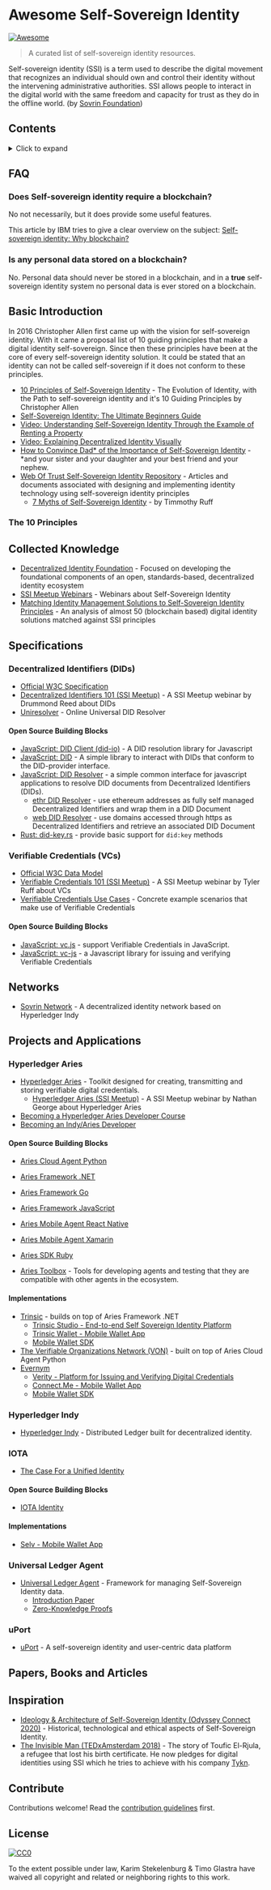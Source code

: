 # Awesome Self-Sovereign Identity

[![Awesome](https://awesome.re/badge.svg)](https://awesome.re)

> A curated list of self-sovereign identity resources.

Self-sovereign identity (SSI) is a term used to describe the digital movement that recognizes an individual should own and control their identity without the intervening administrative authorities. SSI allows people to interact in the digital world with the same freedom and capacity for trust as they do in the offline world. (by [Sovrin Foundation](https://sovrin.org/faq/what-is-self-sovereign-identity))

## Contents

<details><summary>Click to expand</summary>

- [Awesome Self-Sovereign Identity](#awesome-self-sovereign-identity)
  - [Contents](#contents)
  - [FAQ](#faq)
    - [Does Self-sovereign identity require a blockchain?](#does-self-sovereign-identity-require-a-blockchain)
    - [Is any personal data stored on a blockchain?](#is-any-personal-data-stored-on-a-blockchain)
  - [Basic Introduction](#basic-introduction)
    - [The 10 Principles](#the-10-principles)
  - [Collected Knowledge](#collected-knowledge)
  - [Specifications](#specifications)
    - [Decentralized Identifiers (DIDs)](#decentralized-identifiers-dids)
      - [Open Source Building Blocks](#open-source-building-blocks)
    - [Verifiable Credentials (VCs)](#verifiable-credentials-vcs)
      - [Open Source Building Blocks](#open-source-building-blocks-1)
  - [Networks](#networks)
  - [Projects and Applications](#projects-and-applications)
    - [Hyperledger Aries](#hyperledger-aries)
      - [Open Source Building Blocks](#open-source-building-blocks-2)
      - [Implementations](#implementations)
    - [Hyperledger Indy](#hyperledger-indy)
    - [IOTA](#iota)
      - [Open Source Building Blocks](#open-source-building-blocks-3)
      - [Implementations](#implementations-1)
    - [Universal Ledger Agent](#universal-ledger-agent)
    - [uPort](#uport)
  - [Papers, Books and Articles](#papers-books-and-articles)
  - [Inspiration](#inspiration)
  - [Contribute](#contribute)
  - [License](#license)

</details>

## FAQ

### Does Self-sovereign identity require a blockchain?

No not necessarily, but it does provide some useful features.

This article by IBM tries to give a clear overview on the subject: [
Self-sovereign identity: Why blockchain?](https://www.ibm.com/blogs/blockchain/2018/06/self-sovereign-identity-why-blockchain)

### Is any personal data stored on a blockchain?

No. Personal data should never be stored in a blockchain, and in a **true** self-sovereign identity system no personal data is ever stored on a blockchain.

## Basic Introduction

In 2016 Christopher Allen first came up with the vision for self-sovereign identity. With it came a proposal list of 10 guiding principles that make a digital identity self-sovereign. Since then these principles have been at the core of every self-sovereign identity solution. It could be stated that an identity can not be called self-sovereign if it does not conform to these principles.

- [10 Principles of Self-Sovereign Identity](http://www.lifewithalacrity.com/2016/04/the-path-to-self-soverereign-identity.html) - The Evolution of Identity, with the Path to self-sovereign identity and it's 10 Guiding Principles by Christopher Allen
- [Self-Sovereign Identity: The Ultimate Beginners Guide](https://tykn.tech/self-sovereign-identity/)
- [Video: Understanding Self-Sovereign Identity Through the Example of Renting a Property](https://www.youtube.com/watch?v=81GkdBRmsbE)
- [Video: Explaining Decentralized Identity Visually](https://www.youtube.com/watch?v=Ew-_F-OtDFI)
- [How to Convince Dad\* of the Importance of Self-Sovereign Identity](https://github.com/WebOfTrustInfo/rwot7/blob/master/final-documents/convincing-dad.md) - \*and your sister and your daughter and your best friend and your nephew.
- [Web Of Trust Self-Sovereign Identity Repository](https://github.com/WebOfTrustInfo/self-sovereign-identity) - Articles and documents associated with designing and implementing identity technology using self-sovereign identity principles
  - [7 Myths of Self-Sovereign Identity](https://github.com/WebOfTrustInfo/self-sovereign-identity/blob/master/7-myths-of-self-sovereign-identity.md) - by Timmothy Ruff

### The 10 Principles

## Collected Knowledge

- [Decentralized Identity Foundation](https://identity.foundation) - Focused on developing the foundational components of an open, standards-based, decentralized identity ecosystem
- [SSI Meetup Webinars](https://ssimeetup.org/blog) - Webinars about Self-Sovereign Identity
- [Matching Identity Management Solutions to Self-Sovereign Identity Principles](https://www.slideshare.net/TommyKoens/matching-identity-management-solutions-to-selfsovereign-identity-principles/1) - An analysis of almost 50 (blockchain based) digital identity solutions matched against SSI principles

## Specifications

### Decentralized Identifiers (DIDs)

- [Official W3C Specification](https://w3c-ccg.github.io/did-spec/)
- [Decentralized Identifiers 101 (SSI Meetup)](https://ssimeetup.org/decentralized-identifiers-did-fundamental-block-self-sovereign-identity-drummond-reed-webinar-2/) - A SSI Meetup webinar by Drummond Reed about DIDs
- [Uniresolver](https://uniresolver.io/) - Online Universal DID Resolver

#### Open Source Building Blocks

- [JavaScript: DID Client (did-io)](https://github.com/digitalbazaar/did-io) - A DID resolution library for Javascript
- [JavaScript: DID](https://github.com/ceramicnetwork/js-did) - A simple library to interact with DIDs that conform to the DID-provider interface.
- [JavaScript: DID Resolver](https://github.com/decentralized-identity/did-resolver) - a simple common interface for javascript applications to resolve DID documents from Decentralized Identifiers (DIDs).
  - [ethr DID Resolver](https://github.com/decentralized-identity/ethr-did-resolver) - use ethereum addresses as fully self managed Decentralized Identifiers and wrap them in a DID Document
  - [web DID Resolver](https://github.com/decentralized-identity/web-did-resolver) - use domains accessed through https as Decentralized Identifiers and retrieve an associated DID Document
- [Rust: did-key.rs](https://github.com/decentralized-identity/did-key.rs) - provide basic support for `did:key` methods

### Verifiable Credentials (VCs)

- [Official W3C Data Model](https://www.w3.org/TR/vc-data-model/)
- [Verifiable Credentials 101 (SSI Meetup)](https://ssimeetup.org/verifiable-credentials-101-ssi-tyler-ruff-webinar-11/) - A SSI Meetup webinar by Tyler Ruff about VCs
- [Verifiable Credentials Use Cases](https://www.w3.org/TR/vc-use-cases/) - Concrete example scenarios that make use of Verifiable Credentials

#### Open Source Building Blocks

- [JavaScript: vc.js](https://github.com/transmute-industries/vc.js) - support Verifiable Credentials in JavaScript.
- [JavaScript: vc-js](https://github.com/digitalbazaar/vc-js) - a Javascript library for issuing and verifying Verifiable Credentials

## Networks

- [Sovrin Network](https://sovrin.org/) - A decentralized identity network based on Hyperledger Indy

## Projects and Applications

### Hyperledger Aries

- [Hyperledger Aries](https://github.com/hyperledger/aries) - Toolkit designed for creating, transmitting and storing verifiable digital credentials.
  - [Hyperledger Aries (SSI Meetup)](https://ssimeetup.org/hyperledger-aries-open-source-interoperable-identity-solutions-nathan-george-webinar-30/) - A SSI Meetup webinar by Nathan George about Hyperledger Aries
- [Becoming a Hyperledger Aries Developer Course](https://www.edx.org/course/becoming-a-hyperledger-aries-developer)
- [Becoming an Indy/Aries Developer](https://github.com/hyperledger/aries-cloudagent-python/blob/master/docs/GettingStartedAriesDev/README.md)

#### Open Source Building Blocks

- [Aries Cloud Agent Python](https://github.com/hyperledger/aries-cloudagent-python)
- [Aries Framework .NET](https://github.com/hyperledger/aries-framework-dotnet)
- [Aries Framework Go](https://github.com/hyperledger/aries-framework-go)
- [Aries Framework JavaScript](https://github.com/hyperledger/aries-framework-javascript)
- [Aries Mobile Agent React Native](https://github.com/animo/aries-mobile-agent-react-native)
- [Aries Mobile Agent Xamarin](https://github.com/hyperledger/aries-mobileagent-xamarin)
- [Aries SDK Ruby](https://github.com/hyperledger/aries-sdk-ruby)

- [Aries Toolbox](https://github.com/hyperledger/aries-toolbox) - Tools for developing agents and testing that they are compatible with other agents in the ecosystem.

#### Implementations

- [Trinsic](https://trinsic.id/) - builds on top of Aries Framework .NET
  - [Trinsic Studio - End-to-end Self Sovereign Identity Platform](https://trinsic.id/trinsic-studio/)
  - [Trinsic Wallet - Mobile Wallet App](https://trinsic.id/trinsic-wallet/)
  - [Mobile Wallet SDK](https://trinsic.id/mobile-wallet-sdk/)
- [The Verifiable Organizations Network (VON)](https://github.com/bcgov/von) - built on top of Aries Cloud Agent Python
- [Evernym](https://www.evernym.com/)
  - [Verity - Platform for Issuing and Verifying Digital Credentials](https://www.evernym.com/products/)
  - [Connect.Me - Mobile Wallet App](https://www.evernym.com/products/)
  - [Mobile Wallet SDK](https://www.evernym.com/products/)

### Hyperledger Indy

- [Hyperledger Indy](https://www.hyperledger.org/projects/hyperledger-indy) - Distributed Ledger built for decentralized identity.

### IOTA

- [The Case For a Unified Identity](https://files.iota.org/comms/IOTA_The_Case_for_a_Unified_Identity.pdf)

#### Open Source Building Blocks

- [IOTA Identity](https://github.com/iotaledger/identity.rs)

#### Implementations

- [Selv - Mobile Wallet App](https://selv.iota.org/demo/app)

### Universal Ledger Agent

- [Universal Ledger Agent](https://github.com/rabobank-blockchain/universal-ledger-agent) - Framework for managing Self-Sovereign Identity data.
  - [Introduction Paper](https://github.com/WebOfTrustInfo/rwot8-barcelona/blob/master/topics-and-advance-readings/universal-ledger-agent.md)
  - [Zero-Knowledge Proofs](https://github.com/WebOfTrustInfo/rwot9-prague/blob/master/topics-and-advance-readings/zero-knowledge-proofs-and-vc-in-social-housing.md)

### uPort

- [uPort](https://www.uport.me/) - A self-sovereign identity and user-centric data platform

## Papers, Books and Articles

## Inspiration

- [Ideology & Architecture of Self-Sovereign Identity (Odyssey Connect 2020)](https://youtu.be/JzM_Brpk95E) - Historical, technological and ethical aspects of Self-Sovereign Identity.
- [The Invisible Man (TEDxAmsterdam 2018)](https://www.youtube.com/watch?v=6OfcbgcxGNM) - The story of Toufic El-Rjula, a refugee that lost his birth certificate. He now pledges for digital identities using SSI which he tries to achieve with his company [Tykn](https://tykn.tech).

## Contribute

Contributions welcome! Read the [contribution guidelines](contributing.md) first.

## License

[![CC0](https://mirrors.creativecommons.org/presskit/buttons/88x31/svg/cc-zero.svg)](https://creativecommons.org/publicdomain/zero/1.0)

To the extent possible under law, Karim Stekelenburg &amp; Timo Glastra have waived all copyright and
related or neighboring rights to this work.
